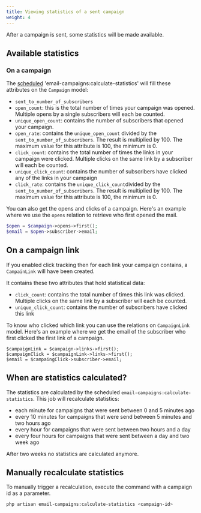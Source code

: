 ```yaml
---
title: Viewing statistics of a sent campaign
weight: 4
---
```


After a campaign is sent, some statistics will be made available.

## Available statistics 
 
### On a campaign
 
The [scheduled](https://docs.spatie.be/laravel-email-campaigns/v1/installation-setup/#schedule-the-calculate-statistics-command) 'email-campaigns:calculate-statistics' will fill these attributes on the `Campaign` model:

- `sent_to_number_of_subscribers`
- `open_count`: this is the total number of times your campaign was opened. Multiple opens by a single subscribers will each be counted.
- `unique_open_count`: contains the number of subscribers that opened your campaign.
- `open_rate`: contains the `unique_open_count` divided by the `sent_to_number_of_subscribers`. The result is multiplied by 100. The maximum value for this attribute is 100, the minimum is 0.
- `click_count`: contains the total number of times the links in your campaign were clicked. Multiple clicks on the same link by a subscriber will each be counted.
- `unique_click_count`: contains the number of subscribers have clicked any of the links in your campaign
- `click_rate`: contains the `unique_click_count`divided by the `sent_to_number_of_subscribers`. The result is multiplied by 100. The maximum value for this attribute is 100, the minimum is 0.

You can also get the opens and clicks of a campaign. Here's an example where we use the `opens` relation to retrieve who first opened the mail.

```php
$open = $campaign->opens->first();
$email = $open->subscriber->email;
```

## On a campaign link

If you enabled click tracking then for each link your campaign contains, a `CampainLink` will have been created. 

It contains these two attributes that hold statistical data:

- `click_count`: contains the total number of times this link was clicked. Multiple clicks on the same link by a subscriber will each be counted.
- `unique_click_count`: contains the number of subscribers have clicked this link

To know who clicked which link you can use the relations on `CampaignLink` model. Here's an example where we get the email of the subscriber who first clicked the first link of a campaign.

```
$campaignLink = $campaign->links->first();
$campaignClick = $campaignLink->links->first();
$email = $campaingClick->subscriber->email;
```

## When are statistics calculated?

The statistics are calculated by the scheduled `email-campaigns:calculate-statistics`. This job will recalculate statistics:
- each minute for campaigns that were sent between 0 and 5 minutes ago
- every 10 minutes for campaigns that were send between 5 minutes and two hours ago
- every hour for campaigns that were sent between two hours and a day
- every four hours for campaigns that were sent between a day and two week ago

After two weeks no statistics are calculated anymore. 

## Manually recalculate statistics

To manually trigger a recalculation, execute the command with a campaign id as a parameter.

```bash
php artisan email-campaigns:calculate-statistics <campaign-id>
```

